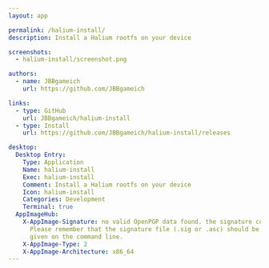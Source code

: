 ```yaml
---
layout: app

permalink: /halium-install/
description: Install a Halium rootfs on your device

screenshots:
  - halium-install/screenshot.png

authors:
  - name: JBBgameich
    url: https://github.com/JBBgameich

links:
  - type: GitHub
    url: JBBgameich/halium-install
  - type: Install
    url: https://github.com/JBBgameich/halium-install/releases

desktop:
  Desktop Entry:
    Type: Application
    Name: halium-install
    Exec: halium-install
    Comment: Install a Halium rootfs on your device
    Icon: halium-install
    Categories: Development
    Terminal: true
  AppImageHub:
    X-AppImage-Signature: no valid OpenPGP data found. the signature could not be verified.
      Please remember that the signature file (.sig or .asc) should be the first file
      given on the command line.
    X-AppImage-Type: 2
    X-AppImage-Architecture: x86_64
---
```

